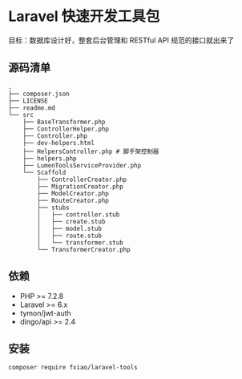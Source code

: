 # Laravel 快速开发工具包

目标：数据库设计好，整套后台管理和 RESTful API 规范的接口就出来了

## 源码清单

```
.
├── composer.json
├── LICENSE
├── readme.md
└── src
    ├── BaseTransformer.php
    ├── ControllerHelper.php
    ├── Controller.php
    ├── dev-helpers.html
    ├── HelpersController.php # 脚手架控制器
    ├── helpers.php
    ├── LumenToolsServiceProvider.php
    └── Scaffold
        ├── ControllerCreator.php
        ├── MigrationCreator.php
        ├── ModelCreator.php
        ├── RouteCreator.php
        ├── stubs
        │   ├── controller.stub
        │   ├── create.stub
        │   ├── model.stub
        │   ├── route.stub
        │   └── transformer.stub
        └── TransformerCreator.php
```

## 依赖

- PHP >= 7.2.8
- Laravel >= 6.x
- tymon/jwt-auth 
- dingo/api >= 2.4

## 安装

```bash
composer require fxiao/laravel-tools
```
